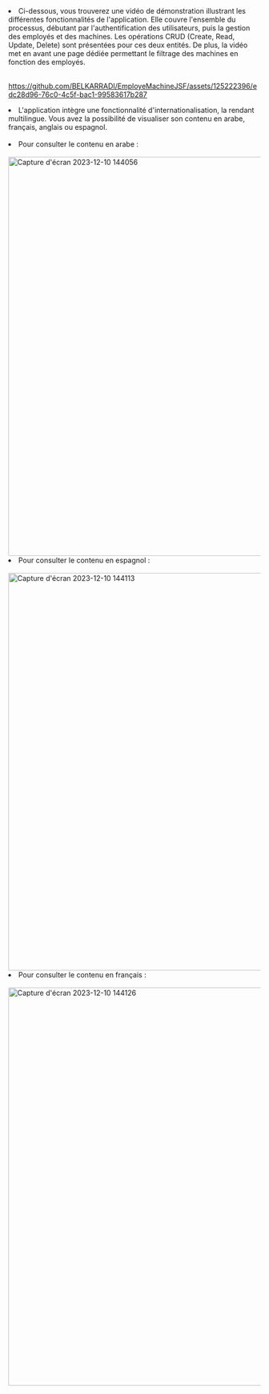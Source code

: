 <li>Ci-dessous, vous trouverez une vidéo de démonstration illustrant les différentes fonctionnalités de l'application. Elle couvre l'ensemble du processus, débutant par l'authentification des utilisateurs, puis la gestion des employés et des machines. Les opérations CRUD (Create, Read, Update, Delete) sont présentées pour ces deux entités. De plus, la vidéo met en avant une page dédiée permettant le filtrage des machines en fonction des employés.</li><br/>

https://github.com/BELKARRADI/EmployeMachineJSF/assets/125222396/edc28d96-76c0-4c5f-bac1-99583617b287
<li>L'application intègre une fonctionnalité d'internationalisation, la rendant multilingue. Vous avez la possibilité de visualiser son contenu en arabe, français, anglais ou espagnol.</li><br/>
<li>Pour consulter le contenu en arabe :</li><br/>
<img width="797" alt="Capture d'écran 2023-12-10 144056" src="https://github.com/BELKARRADI/EmployeMachineJSF/assets/125222396/24f86375-e089-4cda-90f4-985da053fb83"><br/>
<li>Pour consulter le contenu en espagnol :</li><br/>
<img width="794" alt="Capture d'écran 2023-12-10 144113" src="https://github.com/BELKARRADI/EmployeMachineJSF/assets/125222396/9cfea021-2611-425d-b32f-dfdce5b8cb21"><br/>
<li>Pour consulter le contenu en français :</li><br/>
<img width="795" alt="Capture d'écran 2023-12-10 144126" src="https://github.com/BELKARRADI/EmployeMachineJSF/assets/125222396/5df1f597-7cae-4826-8a5b-d9795462d78d"><br/>
